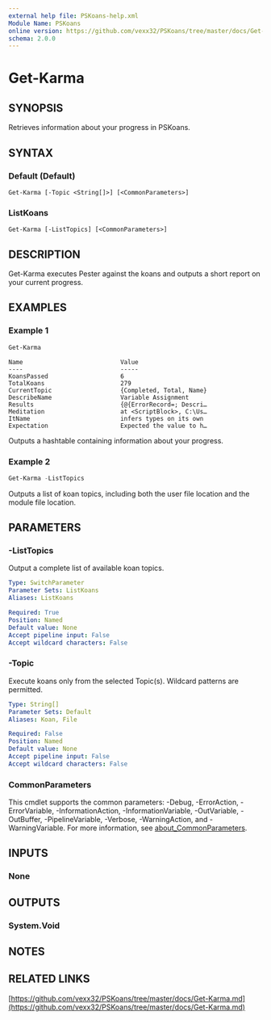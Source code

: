 ```yaml
---
external help file: PSKoans-help.xml
Module Name: PSKoans
online version: https://github.com/vexx32/PSKoans/tree/master/docs/Get-Karma.md
schema: 2.0.0
---
```


# Get-Karma

## SYNOPSIS
Retrieves information about your progress in PSKoans.

## SYNTAX

### Default (Default)
```
Get-Karma [-Topic <String[]>] [<CommonParameters>]
```

### ListKoans
```
Get-Karma [-ListTopics] [<CommonParameters>]
```

## DESCRIPTION
Get-Karma executes Pester against the koans and outputs a short report on your current progress.

## EXAMPLES

### Example 1
```powershell
Get-Karma
```

```
Name                           Value
----                           -----
KoansPassed                    6
TotalKoans                     279
CurrentTopic                   {Completed, Total, Name}
DescribeName                   Variable Assignment
Results                        {@{ErrorRecord=; Descri…
Meditation                     at <ScriptBlock>, C:\Us…
ItName                         infers types on its own
Expectation                    Expected the value to h…
```

Outputs a hashtable containing information about your progress.

### Example 2
```powershell
Get-Karma -ListTopics
```

Outputs a list of koan topics, including both the user file location and the module file location.

## PARAMETERS

### -ListTopics
Output a complete list of available koan topics.

```yaml
Type: SwitchParameter
Parameter Sets: ListKoans
Aliases: ListKoans

Required: True
Position: Named
Default value: None
Accept pipeline input: False
Accept wildcard characters: False
```

### -Topic
Execute koans only from the selected Topic(s).
Wildcard patterns are permitted.

```yaml
Type: String[]
Parameter Sets: Default
Aliases: Koan, File

Required: False
Position: Named
Default value: None
Accept pipeline input: False
Accept wildcard characters: False
```

### CommonParameters
This cmdlet supports the common parameters: -Debug, -ErrorAction, -ErrorVariable, -InformationAction, -InformationVariable, -OutVariable, -OutBuffer, -PipelineVariable, -Verbose, -WarningAction, and -WarningVariable. For more information, see [about_CommonParameters](http://go.microsoft.com/fwlink/?LinkID=113216).

## INPUTS

### None

## OUTPUTS

### System.Void

## NOTES

## RELATED LINKS

[https://github.com/vexx32/PSKoans/tree/master/docs/Get-Karma.md](https://github.com/vexx32/PSKoans/tree/master/docs/Get-Karma.md)

